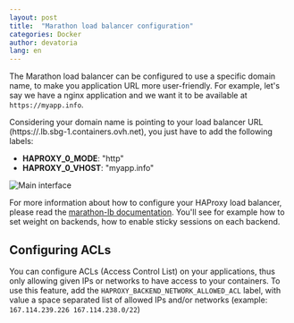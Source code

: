 ```yaml
---
layout: post
title:  "Marathon load balancer configuration"
categories: Docker
author: devatoria
lang: en
---
```


The Marathon load balancer can be configured to use a specific domain name, to make you application URL more user-friendly. For example, let's say we have a nginx application and we want it to be available at `https://myapp.info`.

Considering your domain name is pointing to your load balancer URL (https://<username>.lb.sbg-1.containers.ovh.net), you just have to add the following labels:

- **HAPROXY\_0\_MODE**: "http"
- **HAPROXY\_0\_VHOST**: "myapp.info"

![Main interface](/kb/images/2016-04-21-marathon-load-balancer/haproxy.png)

For more information about how to configure your HAProxy load balancer, please read the [marathon-lb documentation](https://github.com/mesosphere/marathon-lb#haproxy-configuration). You'll see for example how to set weight on backends, how to enable sticky sessions on each backend.

## Configuring ACLs 

You can configure ACLs (Access Control List) on your applications, thus only allowing given IPs or networks to have access to your containers.
To use this feature, add the ``HAPROXY_BACKEND_NETWORK_ALLOWED_ACL`` label, with value a space separated list of allowed IPs and/or networks (example: ``167.114.239.226 167.114.238.0/22``)
